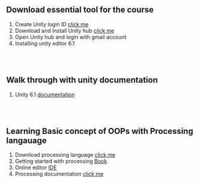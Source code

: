 ## Download essential tool for the course

1. Create Unity login ID [click me](https://unity.com/download)
1. Download and Install Unity hub [click me](https://docs.unity3d.com/hub/manual/InstallHub.html)
1. Open Unity hub and login with gmail account
1. Installing unity editor 6.1

<br>
<br>

## Walk through with unity documentation
1.  Unity 6.1 [documentation](https://docs.unity3d.com/Manual/index.html)

<br>
<br>

## Learning Basic concept of OOPs with Processing langauage
1. Download processing language [click me](https://processing.org/)
1. Getting started with processing [Book](https://drive.google.com/file/d/1X6BjSyGmyoMqCtJWyk-4Phs-WXTafxqR/view?usp=sharing)
1. Online editor [IDE](https://openprocessing.org/sketch/create)
1. Processing documentation [click me](https://processing.org/reference)